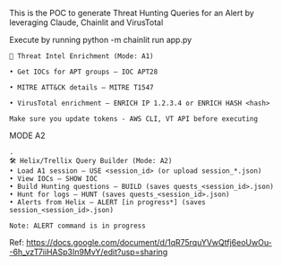 This is the POC to generate Threat Hunting Queries for an Alert by leveraging Claude, Chainlit and VirusTotal

Execute by running python -m chainlit run app.py

```
🏹 Threat Intel Enrichment (Mode: A1)

• Get IOCs for APT groups — IOC APT28

• MITRE ATT&CK details — MITRE T1547

• VirusTotal enrichment — ENRICH IP 1.2.3.4 or ENRICH HASH <hash>

Make sure you update tokens - AWS CLI, VT API before executing
```
MODE A2

```
.
🛠️ Helix/Trellix Query Builder (Mode: A2)
• Load A1 session — USE <session_id> (or upload session_*.json)
• View IOCs — SHOW IOC
• Build Hunting questions — BUILD (saves quests_<session_id>.json)
• Hunt for logs — HUNT (saves quests_<session_id>.json)
• Alerts from Helix — ALERT [in progress*] (saves session_<session_id>.json)

Note: ALERT command is in progress
```

Ref: 
https://docs.google.com/document/d/1qR75rquYVwQtfj6eoUwOu--6h_vzT7iiHASp3In9MvY/edit?usp=sharing
